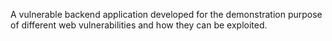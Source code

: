 A vulnerable backend application developed for the demonstration purpose of different web vulnerabilities and how they can be exploited.
